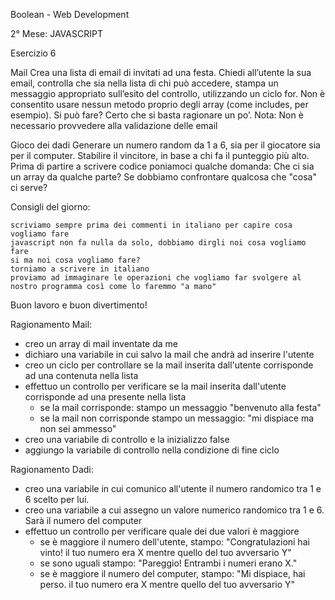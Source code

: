 Boolean - Web Development

2° Mese: JAVASCRIPT

Esercizio 6

Mail
Crea una lista di email di invitati ad una festa. Chiedi all’utente la sua email, controlla che sia nella lista di chi può accedere, stampa un messaggio appropriato sull’esito del controllo, utilizzando un ciclo for. Non è consentito usare nessun metodo proprio degli array (come includes, per esempio). Si può fare? Certo che si basta ragionare un po’. Nota: Non è necessario provvedere alla validazione delle email

Gioco dei dadi
Generare un numero random da 1 a 6, sia per il giocatore sia per il computer. Stabilire il vincitore, in base a chi fa il punteggio più alto.
Prima di partire a scrivere codice poniamoci qualche domanda: Che ci sia un array da qualche parte? Se dobbiamo confrontare qualcosa che "cosa" ci serve?

Consigli del giorno:

    scriviamo sempre prima dei commenti in italiano per capire cosa vogliamo fare
    javascript non fa nulla da solo, dobbiamo dirgli noi cosa vogliamo fare
    si ma noi cosa vogliamo fare?
    torniamo a scrivere in italiano
    proviamo ad immaginare le operazioni che vogliamo far svolgere al nostro programma così come lo faremmo "a mano"

Buon lavoro e buon divertimento!

Ragionamento Mail:

- creo un array di mail inventate da me
- dichiaro una variabile in cui salvo la mail che andrà ad inserire l'utente
- creo un ciclo per controllare se la mail inserita dall'utente corrisponde ad una contenuta nella lista
- effettuo un controllo per verificare se la mail inserita dall'utente corrisponde ad una presente nella lista 
    - se la mail corrisponde: stampo un messaggio "benvenuto alla festa"
    - se la mail non corrisponde stampo un messaggio: "mi dispiace ma non sei ammesso"
- creo una variabile di controllo e la inizializzo false
- aggiungo la variabile di controllo nella condizione di fine ciclo



Ragionamento Dadi:

- creo una variabile in cui comunico all'utente il numero randomico tra 1 e 6 scelto per lui.
- creo una variabile a cui assegno un valore numerico randomico tra 1 e 6. Sarà il numero del computer
- effettuo un controllo per verificare quale dei due valori è maggiore
    - se è maggiore il numero dell'utente, stampo: "Congratulazioni hai vinto! il tuo numero era X mentre quello del tuo avversario Y"
    - se sono uguali stampo: "Pareggio! Entrambi i numeri erano X."
    - se è maggiore il numero del computer, stampo: "Mi dispiace, hai perso. il tuo numero era X mentre quello del tuo avversario Y"